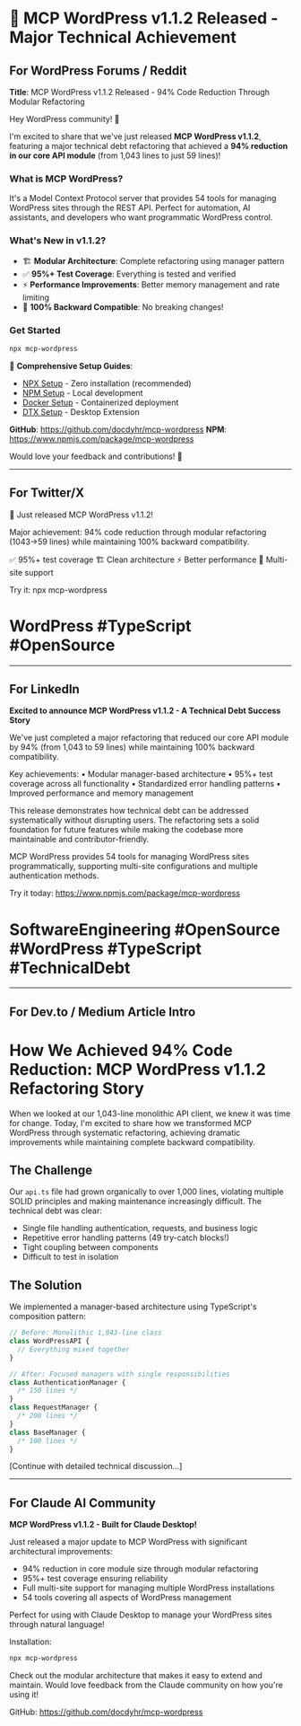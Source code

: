 # 🎉 MCP WordPress v1.1.2 Released - Major Technical Achievement

## For WordPress Forums / Reddit

**Title**: MCP WordPress v1.1.2 Released - 94% Code Reduction Through Modular Refactoring

Hey WordPress community! 👋

I'm excited to share that we've just released **MCP WordPress v1.1.2**, featuring a major technical debt refactoring that achieved a **94% reduction in our core API module** (from 1,043 lines to just 59 lines)!

### What is MCP WordPress?

It's a Model Context Protocol server that provides 54 tools for managing WordPress sites through the REST API. Perfect for automation, AI assistants, and developers who want programmatic WordPress control.

### What's New in v1.1.2?

- 🏗️ **Modular Architecture**: Complete refactoring using manager pattern
- ✅ **95%+ Test Coverage**: Everything is tested and verified
- ⚡ **Performance Improvements**: Better memory management and rate limiting
- 🔄 **100% Backward Compatible**: No breaking changes!

### Get Started

```bash
npx mcp-wordpress
```

📖 **Comprehensive Setup Guides**:

- [NPX Setup](../user-guides/NPX_SETUP.md) - Zero installation (recommended)
- [NPM Setup](../user-guides/NPM_SETUP.md) - Local development
- [Docker Setup](../user-guides/DOCKER_SETUP.md) - Containerized deployment
- [DTX Setup](../user-guides/DTX_SETUP.md) - Desktop Extension

**GitHub**: <https://github.com/docdyhr/mcp-wordpress>
**NPM**: <https://www.npmjs.com/package/mcp-wordpress>

Would love your feedback and contributions! 🚀

---

## For Twitter/X

🎉 Just released MCP WordPress v1.1.2!

Major achievement: 94% code reduction through modular refactoring (1043→59 lines) while maintaining 100% backward compatibility.

✅ 95%+ test coverage
🏗️ Clean architecture
⚡ Better performance
🔐 Multi-site support

Try it: npx mcp-wordpress

# WordPress #TypeScript #OpenSource

---

## For LinkedIn

**Excited to announce MCP WordPress v1.1.2 - A Technical Debt Success Story**

We've just completed a major refactoring that reduced our core API module by 94% (from 1,043 to 59 lines) while maintaining 100% backward compatibility.

Key achievements:
• Modular manager-based architecture
• 95%+ test coverage across all functionality
• Standardized error handling patterns
• Improved performance and memory management

This release demonstrates how technical debt can be addressed systematically without disrupting users. The refactoring sets a solid foundation for future features while making the codebase more maintainable and contributor-friendly.

MCP WordPress provides 54 tools for managing WordPress sites programmatically, supporting multi-site configurations and multiple authentication methods.

Try it today: <https://www.npmjs.com/package/mcp-wordpress>

# SoftwareEngineering #OpenSource #WordPress #TypeScript #TechnicalDebt

---

## For Dev.to / Medium Article Intro

# How We Achieved 94% Code Reduction: MCP WordPress v1.1.2 Refactoring Story

When we looked at our 1,043-line monolithic API client, we knew it was time for change. Today, I'm excited to share how we transformed MCP WordPress through systematic refactoring, achieving dramatic improvements while maintaining complete backward compatibility.

## The Challenge

Our `api.ts` file had grown organically to over 1,000 lines, violating multiple SOLID principles and making maintenance increasingly difficult. The technical debt was clear:

- Single file handling authentication, requests, and business logic
- Repetitive error handling patterns (49 try-catch blocks!)
- Tight coupling between components
- Difficult to test in isolation

## The Solution

We implemented a manager-based architecture using TypeScript's composition pattern:

```typescript
// Before: Monolithic 1,043-line class
class WordPressAPI {
  // Everything mixed together
}

// After: Focused managers with single responsibilities
class AuthenticationManager {
  /* 150 lines */
}
class RequestManager {
  /* 200 lines */
}
class BaseManager {
  /* 100 lines */
}
```

[Continue with detailed technical discussion...]

---

## For Claude AI Community

**MCP WordPress v1.1.2 - Built for Claude Desktop!**

Just released a major update to MCP WordPress with significant architectural improvements:

- 94% reduction in core module size through modular refactoring
- 95%+ test coverage ensuring reliability
- Full multi-site support for managing multiple WordPress installations
- 54 tools covering all aspects of WordPress management

Perfect for using with Claude Desktop to manage your WordPress sites through natural language!

Installation:

```bash
npx mcp-wordpress
```

Check out the modular architecture that makes it easy to extend and maintain. Would love feedback from the Claude community on how you're using it!

GitHub: <https://github.com/docdyhr/mcp-wordpress>
